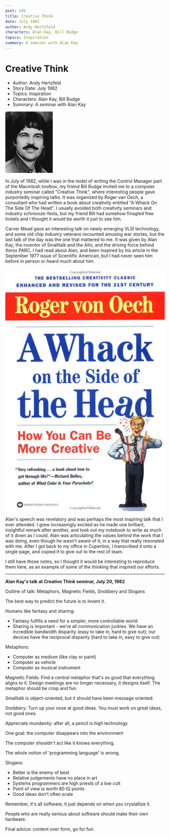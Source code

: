 ```yaml
---
post: 149
title: Creative Think
date: July 1982
author: Andy Hertzfeld
characters: Alan Kay, Bill Budge
topics: Inspiration
summary: A seminar with Alan Kay
---
```


# Creative Think
* Author: Andy Hertzfeld
* Story Date: July 1982
* Topics: Inspiration
* Characters: Alan Kay, Bill Budge
* Summary: A seminar with Alan Kay

![Alan Kay, in the PARC days](images/Macintosh/Alan_Kay.gif) 

In July of 1982, while I was in the midst of writing the Control Manager part of the Macintosh toolbox,  my friend Bill Budge invited me to a computer industry seminar called "Creative Think", where interesting people gave purportedly inspiring talks.  It was organized by Roger van Oech, a consultant who had written a book about creativity entitled "A Whack On The Side Of The Head".  I usually avoided both creativity seminars and industry schmooze-fests, but my friend Bill had somehow finagled free tickets and I thought it would be worth it just to see him.

Carver Mead gave an interesting talk on newly emerging VLSI technology, and some old chip industry veterans recounted amusing war stories, but the last talk of the day was the one that mattered to me.  It was given by Alan Kay, the inventor of Smalltalk and the Alto, and the driving force behind Xerox PARC.  I had read about Alan, and been inspired by his article in the September 1977 issue of Scientific American, but I had never seen him before in person or heard much about him.

![Roger's Book](images/Macintosh/whack.jpg)

Alan's speech was revelatory and was perhaps the most inspiring talk that I ever attended. I grew increasingly excited as he made one brilliant, insightful remark after another, and took out my notebook to write as much of it down as I could.  Alan was articulating the values behind the work that I was doing, even though he wasn't aware of it,  in a way that really resonated with me.  After I got back to my office in Cupertino, I transcribed it onto a single page, and copied it to give out to the rest of team.

I still have those notes, so I thought it would be interesting to reproduce them here, as an example of some of the thinking that inspired our efforts.

* * *

**Alan Kay's talk at Creative Think seminar, July 20, 1982**

Outline of talk:  Metaphors, Magnetic Fields, Snobbery and Slogans

The best way to predict the future is to invent it.

Humans like fantasy and sharing:

- Fantasy fulfills a need for a simpler, more controllable world.
- Sharing is important - we're all communication junkies.  We have an incredible bandwidth disparity (easy to take in, hard to give out); our devices have the reciprocal disparity (hard to take in, easy to give out)

Metaphors:

- Computer as medium (like clay or paint)
- Computer as vehicle
- Computer as musical instrument

Magnetic Fields: Find a central metaphor that's so good that everything aligns to it.  Design meetings are no longer necessary, it designs itself.  The metaphor should be crisp and fun.

Smalltalk is object-oriented, but it should have been message oriented.

Snobbery: Turn up your nose at good ideas.  You must work on great ideas, not good ones.

Appreciate mundanity:  after all, a pencil is high technology

One goal:  the computer disappears into the environment

The computer shouldn't act like it knows everything.

The whole notion of 'programming language' is wrong.

Slogans:

- Better is the enemy of best
- Relative judgements have no place in art
- Systems programmers are high priests of a low cult
- Point of view is worth 80 IQ points
- Good ideas don't often scale

Remember, it's all software, it just depends on when you crystallize it.

People who are really serious about software should make their own hardware.

Final advice: content over form, go for fun.